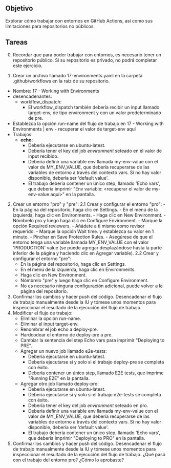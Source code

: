 ## Objetivo
Explorar cómo trabajar con entornos en GitHub Actions, así como sus limitaciones para repositorios no públicos.

## Tareas
0. Recordar que para poder trabajar con entornos, es necesario tener un repositorio público. Si su repositorio es privado, no podrá completar este ejercicio.

1. Crear un archivo llamado 17-environments.yaml en la carpeta .github/workflows en la raíz de su repositorio.
  - Nombre: 17 - Working with Environments
  - desencadenantes:
    - workflow_dispatch: 
      - El workflow_dispatch también debería recibir un input llamado target-env, de tipo environment y con un valor predeterminado de pre.
  - Establezca la opción run-name del flujo de trabajo en 17 - Working with Environments | env - recuperar el valor de target-env aquí
  - Trabajos:
    - **echo**:
      - Debería ejecutarse en ubuntu-latest.
      - Debería tener el key del job *environment* seteado en el valor de input recibido.
      - Debería definir una variable env llamada my-env-value con el valor de MY_ENV_VALUE, que debería recuperarse de las variables de entorno a través del contexto vars. Si no hay valor disponible, debería ser 'default value'.
      - El trabajo debería contener un único step, llamado 'Echo vars', que debería imprimir "Env variable: <recuperar el valor de my-env-value aquí>" en la pantalla.
2. Crear un entorno "pro" y "pre":
    2.1 Crear y configurar el entorno "pro":
        - En la página del repositorio, haga clic en Settings.
        - En el menú de la izquierda, haga clic en Environments.
        - Haga clic en New Environment.
        - Nómbrelo pro y luego haga clic en Configure Environment.
        - Marque la opción Required reviewers.
        - Añádete a ti mismo como revisor requerido.
        - Marque la opción Wait time. y establezca su valor en 1 minuto.
        - Pinchar en Save Protection Rules.
        - Asegúrese de que el entorno tenga una variable llamada MY_ENV_VALUE con el valor 'PRODUCTION' value (se puede agregar desplazándose hasta la parte inferior de la página y haciendo clic en Agregar variable).
   2.2 Crear y configurar el entorno "pre":
      - En la página del repositorio, haga clic en Settings.
      - En el menú de la izquierda, haga clic en Environments.
      - Haga clic en New Environment.
      - Nómbrelo "pre" y luego haga clic en Configure Environment.
      - No es necesario ninguna configuración adicional, puede volver a la página del repositorio.
3. Confirmar los cambios y hacer push del código. Desencadenar el flujo de trabajo manualmente desde la IU y tómese unos momentos para inspeccionar el resultado de la ejecución del flujo de trabajo.
4. Modificar el flujo de trabajo:
    - Eliminar la opción run-name.
    - Eliminar el input target-env.
    - Renombrar el job echo a deploy-pre.
    - Hardcodear el entorno de deploy-pre a pre.
    - Cambiar la sentencia del step Echo vars para imprimir "Deploying to PRE".
    - Agregar un nuevo job llamado e2e-tests:
      - Debería ejecutarse en ubuntu-latest.
      - Debería ejecutarse si y solo si el trabajo deploy-pre se completa con éxito.
      - Debería contener un único step, llamado E2E tests, que imprime "Running E2E" en la pantalla.
    - Agregar otro job llamado deploy-pro:
      - Debería ejecutarse en ubuntu-latest.
      - Debería ejecutarse si y solo si el trabajo e2e-tests se completa con éxito.
      - Debería tener el key del job *environment* seteado en pro.
      - Debería definir una variable env llamada my-env-value con el valor de MY_ENV_VALUE, que debería recuperarse de las variables de entorno a través del contexto vars. Si no hay valor disponible, debería ser 'default value'.
      - El trabajo debería contener un único step, llamado 'Echo vars', que debería imprimir "Deploying to PRO" en la pantalla.
5. Confirmar los cambios y hacer push del código. Desencadenar el flujo de trabajo manualmente desde la IU y tómese unos momentos para inspeccionar el resultado de la ejecución del flujo de trabajo. ¿Qué pasó con el trabajo del entorno pro? ¿Cómo lo aprobaste?
